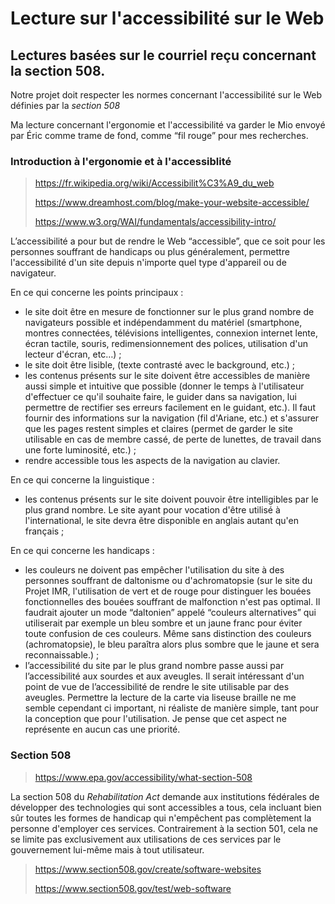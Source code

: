 # Lecture sur l'accessibilité sur le Web

## Lectures basées sur le courriel reçu concernant la section 508.

Notre projet doit respecter les normes concernant l'accessibilité sur le Web définies par la *section 508*

Ma lecture concernant l'ergonomie et l'accessibilité va garder le Mio envoyé par Éric comme trame de fond, comme “fil rouge” pour mes recherches.

### Introduction à l'ergonomie et à l'accessiblité

> https://fr.wikipedia.org/wiki/Accessibilit%C3%A9_du_web
>
> https://www.dreamhost.com/blog/make-your-website-accessible/
>
> https://www.w3.org/WAI/fundamentals/accessibility-intro/

L’accessibilité a pour but de rendre le Web “accessible”, que ce soit pour les personnes souffrant de handicaps ou plus généralement, permettre l'accessibilité d'un site depuis n'importe quel type d'appareil ou de navigateur.

En ce qui concerne les points principaux :

* le site doit être en mesure de fonctionner sur le plus grand nombre de navigateurs possible et indépendamment du matériel (smartphone, montres connectées, télévisions intelligentes, connexion internet lente, écran tactile, souris, redimensionnement des polices, utilisation d'un lecteur d'écran, etc…) ;
* le site doit être lisible, (texte contrasté avec le background, etc.) ;
* les contenus présents sur le site doivent être accessibles de manière aussi simple et intuitive que possible (donner le temps à l'utilisateur d'effectuer ce qu'il souhaite faire, le guider dans sa navigation, lui permettre de rectifier ses erreurs facilement en le guidant, etc.). Il faut fournir des informations sur la navigation (fil d'Ariane, etc.) et s'assurer que les pages restent simples et claires (permet de garder le site utilisable en cas de membre cassé, de perte de lunettes, de travail dans une forte luminosité, etc.) ;
* rendre accessible tous les aspects de la navigation au clavier.

En ce qui concerne la linguistique :

* les contenus présents sur le site doivent pouvoir être intelligibles par le plus grand nombre. Le site ayant pour vocation d'être utilisé à l'international, le site devra être disponible en anglais autant qu'en français ;

En ce qui concerne les handicaps :

* les couleurs ne doivent pas empêcher l'utilisation du site à des personnes souffrant de daltonisme ou d'achromatopsie (sur le site du Projet IMR, l'utilisation de vert et de rouge pour distinguer les bouées fonctionnelles des bouées souffrant de malfonction n'est pas optimal. Il faudrait ajouter un mode “daltonien” appelé “couleurs alternatives” qui utiliserait par exemple un bleu sombre et un jaune franc pour éviter toute confusion de ces couleurs. Même sans distinction des couleurs (achromatopsie), le bleu paraîtra alors plus sombre que le jaune et sera reconnaissable.) ;
* l’accessibilité du site par le plus grand nombre passe aussi par l’accessibilité aux sourdes et aux aveugles. Il serait intéressant d'un point de vue de l’accessibilité de rendre le site utilisable par des aveugles. Permettre la lecture de la carte via liseuse braille ne me semble cependant ci important, ni réaliste de manière simple, tant pour la conception que pour l'utilisation. Je pense que cet aspect ne représente en aucun cas une priorité.

### Section 508

> https://www.epa.gov/accessibility/what-section-508

La section 508 du *Rehabilitation Act* demande aux institutions fédérales de développer des technologies qui sont accessibles a tous, cela incluant bien sûr toutes les formes de handicap qui n'empêchent pas complètement la personne d'employer ces services. Contrairement à la section 501, cela ne se limite pas exclusivement aux utilisations de ces services par le gouvernement lui-même mais à tout utilisateur.

> https://www.section508.gov/create/software-websites
>
> https://www.section508.gov/test/web-software

